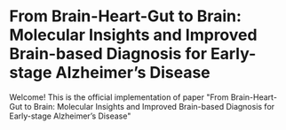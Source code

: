 # From Brain-Heart-Gut to Brain: Molecular Insights and Improved Brain-based Diagnosis for Early-stage Alzheimer’s Disease
Welcome! This is the official implementation of paper "From Brain-Heart-Gut to Brain: Molecular Insights and Improved Brain-based Diagnosis for Early-stage Alzheimer’s Disease"

